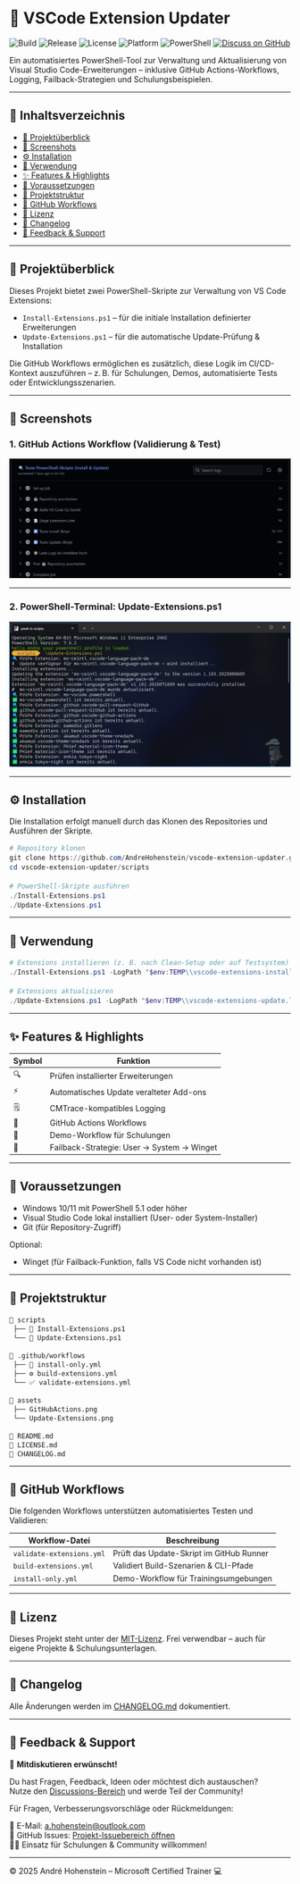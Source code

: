 # 🚀 VSCode Extension Updater

![Build](https://github.com/AndreHohenstein/vscode-extension-updater/actions/workflows/validate-extensions.yml/badge.svg)
![Release](https://img.shields.io/github/v/release/AndreHohenstein/vscode-extension-updater?label=Release)
![License](https://img.shields.io/github/license/AndreHohenstein/vscode-extension-updater)
![Platform](https://img.shields.io/badge/Platform-Windows-blue?logo=windows)
![PowerShell](https://img.shields.io/badge/PowerShell-5.1%20%7C%20Core-5391FE?logo=powershell)
[![Discuss on GitHub](https://img.shields.io/badge/Discuss-GitHub%20Discussions-blue?logo=github)](https://github.com/AndreHohenstein/vscode-extension-updater/discussions)

Ein automatisiertes PowerShell-Tool zur Verwaltung und Aktualisierung von Visual Studio Code-Erweiterungen – inklusive GitHub Actions-Workflows, Logging, Failback-Strategien und Schulungsbeispielen.

---

## 📝 Inhaltsverzeichnis

- [🚀 Projektüberblick](#-projektüberblick)
- [📸 Screenshots](#-screenshots)
- [⚙️ Installation](#️-installation)
- [🚀 Verwendung](#-verwendung)
- [✨ Features & Highlights](#-features--highlights)
- [🧰 Voraussetzungen](#-voraussetzungen)
- [📁 Projektstruktur](#-projektstruktur)
- [🔄 GitHub Workflows](#-github-workflows)
- [📜 Lizenz](#-lizenz)
- [🧾 Changelog](#-changelog)
- [💬 Feedback & Support](#-feedback--support)

---

## 🚀 Projektüberblick

Dieses Projekt bietet zwei PowerShell-Skripte zur Verwaltung von VS Code Extensions:

- `Install-Extensions.ps1` – für die initiale Installation definierter Erweiterungen
- `Update-Extensions.ps1` – für die automatische Update-Prüfung & Installation

Die GitHub Workflows ermöglichen es zusätzlich, diese Logik im CI/CD-Kontext auszuführen – z. B. für Schulungen, Demos, automatisierte Tests oder Entwicklungsszenarien.

---

## 📸 Screenshots

### 1. GitHub Actions Workflow (Validierung & Test)

![GitHub Actions Workflow](./assets/GitHubActions.png)

---

### 2. PowerShell-Terminal: Update-Extensions.ps1

![Update Extensions PowerShell](./assets/Update-Extensions.png)

---

## ⚙️ Installation

Die Installation erfolgt manuell durch das Klonen des Repositories und Ausführen der Skripte.

```powershell
# Repository klonen
git clone https://github.com/AndreHohenstein/vscode-extension-updater.git
cd vscode-extension-updater/scripts

# PowerShell-Skripte ausführen
./Install-Extensions.ps1
./Update-Extensions.ps1
```

---

## 🚀 Verwendung

```powershell
# Extensions installieren (z. B. nach Clean-Setup oder auf Testsystem)
./Install-Extensions.ps1 -LogPath "$env:TEMP\\vscode-extensions-install.log"

# Extensions aktualisieren
./Update-Extensions.ps1 -LogPath "$env:TEMP\\vscode-extensions-update.log"
```

---

## ✨ Features & Highlights

| Symbol | Funktion                                   |
| ------ | ------------------------------------------ |
| 🔍     | Prüfen installierter Erweiterungen         |
| ⚡      | Automatisches Update veralteter Add-ons    |
| 🗒️    | CMTrace-kompatibles Logging                |
| 🤖     | GitHub Actions Workflows                   |
| 🧪     | Demo-Workflow für Schulungen               |
| 🧰     | Failback-Strategie: User → System → Winget |

---

## 🧰 Voraussetzungen

- Windows 10/11 mit PowerShell 5.1 oder höher
- Visual Studio Code lokal installiert (User- oder System-Installer)
- Git (für Repository-Zugriff)

Optional:

- Winget (für Failback-Funktion, falls VS Code nicht vorhanden ist)

---

## 📁 Projektstruktur

```
📁 scripts
 ├── 📜 Install-Extensions.ps1
 └── 📜 Update-Extensions.ps1

📁 .github/workflows
 ├── 🧪 install-only.yml
 ├── ⚙️ build-extensions.yml
 └── ✅ validate-extensions.yml

📁 assets
 ├── GitHubActions.png
 └── Update-Extensions.png

📜 README.md
📜 LICENSE.md
📜 CHANGELOG.md
```

---

## 🔄 GitHub Workflows

Die folgenden Workflows unterstützen automatisiertes Testen und Validieren:

| Workflow-Datei            | Beschreibung                             |
| ------------------------- | ---------------------------------------- |
| `validate-extensions.yml` | Prüft das Update-Skript im GitHub Runner |
| `build-extensions.yml`    | Validiert Build-Szenarien & CLI-Pfade    |
| `install-only.yml`        | Demo-Workflow für Trainingsumgebungen    |

---

## 📜 Lizenz

Dieses Projekt steht unter der [MIT-Lizenz](LICENSE.md). Frei verwendbar – auch für eigene Projekte & Schulungsunterlagen.

---

## 🧾 Changelog

Alle Änderungen werden im [CHANGELOG.md](CHANGELOG.md) dokumentiert.

---

## 💬 Feedback & Support

💬 **Mitdiskutieren erwünscht!**

Du hast Fragen, Feedback, Ideen oder möchtest dich austauschen?  
Nutze den [Discussions-Bereich](https://github.com/AndreHohenstein/vscode-extension-updater/discussions) und werde Teil der Community!


Für Fragen, Verbesserungsvorschläge oder Rückmeldungen:

📧 E-Mail: a.hohenstein@outlook.com  
📢 GitHub Issues: [Projekt-Issuebereich öffnen](https://github.com/AndreHohenstein/vscode-extension-updater/issues)  
👨‍🏫 Einsatz für Schulungen & Community willkommen!

---

© 2025 André Hohenstein – Microsoft Certified Trainer 💻
